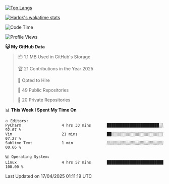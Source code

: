 [![Top Langs](https://github-readme-stats.vercel.app/api/top-langs/?username=remisiki&theme=dracula&layout=compact&hide=Jupyter%20Notebook,CSS,HTML&langs_count=10&exclude_repo=GMM-Demux-GUI)](https://github.com/anuraghazra/github-readme-stats)

[![Harlok's wakatime stats](https://github-readme-stats.vercel.app/api/wakatime?username=@remisiki&theme=dracula&layout=compact&langs_count=10&hide=other,html,css,text,json,markdown,jupyter)](https://github.com/anuraghazra/github-readme-stats)

<!--START_SECTION:waka-->
![Code Time](http://img.shields.io/badge/Code%20Time-958%20hrs%2053%20mins-blue)

![Profile Views](http://img.shields.io/badge/Profile%20Views-0-blue)

**🐱 My GitHub Data** 

> 📦 1.1 MB Used in GitHub's Storage 
 > 
> 🏆 21 Contributions in the Year 2025
 > 
> 💼 Opted to Hire
 > 
> 📜 49 Public Repositories 
 > 
> 🔑 20 Private Repositories 
 > 
📊 **This Week I Spent My Time On** 

```text
🔥 Editors: 
PyCharm                  4 hrs 33 mins       ███████████████████████░░   92.07 % 
Vim                      21 mins             ██░░░░░░░░░░░░░░░░░░░░░░░   07.27 % 
Sublime Text             1 min               ░░░░░░░░░░░░░░░░░░░░░░░░░   00.66 % 

💻 Operating System: 
Linux                    4 hrs 57 mins       █████████████████████████   100.00 % 
```


 Last Updated on 17/04/2025 01:11:19 UTC
<!--END_SECTION:waka-->
